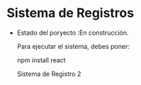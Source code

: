 <h1>Sistema de Registros</h1>

- Estado del poryecto :En construcción.

  Para ejecutar el sistema, debes poner:

  npm install react

  Sistema de Registro 2

